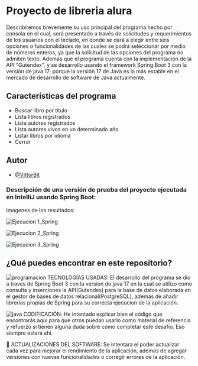 
# Proyecto de libreria alura 

Describiremos brevemente su uso principal del programa hecho por consola en el cual, será presentado a través de solicitudes y requerimientos de los usuarios con el teclado, en donde se dará a elegir entre seis opciones o funcionalidades de las cuales se podrá seleccionar por medio de números enteros, ya que la solicitud de las opciones del programa no admiten texto. Además que el programa cuenta con la implementación de la API "Gutendex", y se desarrollo usando el framework Spring Boot 3 con la versión de java 17; porque la versión 17 de Java es la más estable en el mercado de desarrollo de software de Java actualmente.

## Características del programa

- Buscar libro por titulo
- Lista libros registrados
- Lista autores registrados
- Lista autores vivos en un determinado año
- Listar libros por idioma
- Cerrar

## Autor

- [@VittorBit](https://github.com/VittorBit)

### Descripción de una versión de prueba del proyecto ejecutada en IntelliJ usando Spring Boot:

Imagenes de los resultados:

![Ejecucion 1_Spring](https://github.com/user-attachments/assets/e4535153-5b41-4270-9469-9b9cf47de454)

![Ejecucion 2_Spring](https://github.com/user-attachments/assets/d110fa92-6db4-43e5-84be-a793b7099d10)

![Ejecucion 3_Spring](https://github.com/user-attachments/assets/5d511552-927d-4739-b195-264469d89813)


## ¿Qué puedes encontrar en este repositorio?

![programacion](https://github.com/user-attachments/assets/260a8d44-9a97-47b1-bbb5-8a9345ce18b9)  TECNOLOGÍAS USADAS: El desarrollo del programa se dio a traves de Spring Boot 3 con la version de java 17 en la cual se utilizo como consulta y inserciones la API(Gutendex) para la base de datos elaborada en el gestor de bases de datos relacional(PostgreSQL), ademas de añadir librerias propias de Spring para su correcta ejecucion de la aplicación.

![java](https://github.com/user-attachments/assets/0b2a0237-6842-4c9c-9b51-99896340a010)  CODIFICACIÓN: He intentado explicar bien el código que encontrarás aquí para que otros puedan usarlo como material de referencia y refuerzo si tienen alguna duda sobre cómo completar este desafío. Eso siempre estará ahí. 

🔄 ACTUALIZACIONES DEL SOFTWARE: Se intentara el poder actualizar cada vez para mejorar el rendimiento de la aplicación, ademas de agregar versiones con nuevas funcionalidades o corregir errores de la aplicación.
